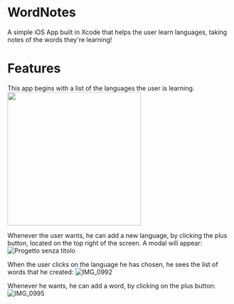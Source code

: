 # WordNotes
A simple iOS App built in Xcode that helps the user learn languages, taking notes of the words they're learning!

# Features
This app begins with a list of the languages the user is learning. 
<img src="https://github.com/user-attachments/assets/1dae5f9d-b9a1-40aa-bd6b-fcd30995bf82" width="300">

Whenever the user wants, he can add a new language, by clicking the plus button, located on the top right of the screen. A modal will appear:
![Progetto senza titolo](https://github.com/user-attachments/assets/ca093cc9-9fc3-4c0a-b7f7-06dd6dd0a62b)

When the user clicks on the language he has chosen, he sees the list of words that he created:
![IMG_0992](https://github.com/user-attachments/assets/a185ad9a-720d-42af-be8d-2d7bf508f768)

Whenever he wants, he can add a word, by clicking on the plus button: 
![IMG_0995](https://github.com/user-attachments/assets/5d3f326b-2293-43e3-a08f-d309712ba402)




